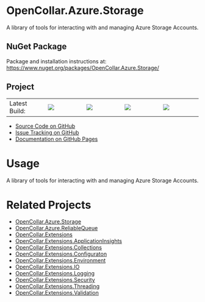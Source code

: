 # OpenCollar.Azure.Storage

A library of tools for interacting with and managing Azure Storage Accounts.

## NuGet Package

Package and installation instructions at: https://www.nuget.org/packages/OpenCollar.Azure.Storage/

## Project
<table style="border-style: none; width: 100%;">
    <tr style="border-style: none;">
        <td style="width: 20%; border-style: none;">Latest Build:</td>
        <td style="width: 20%; border-style: none;"><a href="https://github.com/open-collar/OpenCollar.Azure.Storage/actions"><img src="https://img.shields.io/github/workflow/status/open-collar/OpenCollar.Azure.Storage/Build and Deploy"/></a></td>
        <td style="width: 20%; border-style: none;"><a href="https://coveralls.io/github/open-collar/OpenCollar.Azure.Storage?branch=master"><img src="https://coveralls.io/repos/github/open-collar/OpenCollar.Azure.Storage/badge.svg?branch=master"/></a></td>
        <td style="width: 20%; border-style: none;"><a href="https://www.nuget.org/packages/OpenCollar.Azure.Storage/"><img src="https://img.shields.io/nuget/vpre/OpenCollar.Azure.Storage?color=green"/></a></td>
        <td style="width: 20%; border-style: none;"><a href="https://www.nuget.org/packages/OpenCollar.Azure.Storage/"><img src="https://img.shields.io/nuget/dt/OpenCollar.Azure.Storage?color=green"/></a></td>
    </tr>
</table>

 * [Source Code on GitHub](https://github.com/open-collar/OpenCollar.Azure.Storage)
 * [Issue Tracking on GitHub](https://github.com/open-collar/OpenCollar.Azure.Storage/issues)
 * [Documentation on GitHub Pages](https://open-collar.github.io/OpenCollar.Azure.Storage/)

# Usage

A library of tools for interacting with and managing Azure Storage Accounts.

# Related Projects

* [OpenCollar.Azure.Storage](https://github.com/open-collar/OpenCollar.Azure.Storage)
* [OpenCollar.Azure.ReliableQueue](https://github.com/open-collar/OpenCollar.Azure.ReliableQueue)
* [OpenCollar.Extensions](https://github.com/open-collar/OpenCollar.Extensions)
* [OpenCollar.Extensions.ApplicationInsights](https://github.com/open-collar/OpenCollar.Extensions.ApplicationInsights)
* [OpenCollar.Extensions.Collections](https://github.com/open-collar/OpenCollar.Extensions.Collections)
* [OpenCollar.Extensions.Configuraton](https://github.com/open-collar/OpenCollar.Extensions.Configuraton)
* [OpenCollar.Extensions.Environment](https://github.com/open-collar/OpenCollar.Extensions.Environment)
* [OpenCollar.Extensions.IO](https://github.com/open-collar/OpenCollar.Extensions.IO)
* [OpenCollar.Extensions.Logging](https://github.com/open-collar/OpenCollar.Extensions.Logging)
* [OpenCollar.Extensions.Security](https://github.com/open-collar/OpenCollar.Extensions.Security)
* [OpenCollar.Extensions.Threading](https://github.com/open-collar/OpenCollar.Extensions.Threading)
* [OpenCollar.Extensions.Validation](https://github.com/open-collar/OpenCollar.Extensions.Validation)